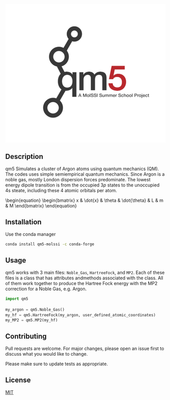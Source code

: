 
![](qm5.png)


## Description
qm5 Simulates a cluster of Argon atoms using quantum mechanics (QM). The codes uses simple semiempirical quantum mechanics. Since Argon is a noble gas, mostly London dispersion forces predominate. The lowest energy dipole transition is from the occupied $3p$ states to the unoccupied 4s steate, including these 4 atomic orbitals per atom.  

 \begin{equation} \begin{bmatrix} x & \dot{x} & \theta & \dot{\theta} & L & m & M \end{bmatrix} \end{equation}


## Installation

Use the conda manager

```bash
conda install qm5-molssi -c conda-forge
```

## Usage

qm5 works with 3 main files: `Noble_Gas`, `HartreeFock`, and `MP2`. Each of these files is a class that has attributes andmethods associated with the class. All of them work together to produce the Hartree Fock energy with the MP2 correction for a Noble Gas, e.g. Argon. 


```python
import qm5

my_argon = qm5.Noble_Gas()
my_hf = qm5.HartreeFock(my_argon, user_defined_atomic_coordinates)
my_MP2 = qm5.MP2(my_hf)


```

## Contributing
Pull requests are welcome. For major changes, please open an issue first to discuss what you would like to change.

Please make sure to update tests as appropriate.

## License
[MIT](https://choosealicense.com/licenses/mit/)
